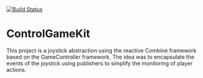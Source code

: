 [![Build Status](https://travis-ci.org/anderson-gusmao/ControlGameKit.svg?branch=master)](https://travis-ci.org/anderson-gusmao/ControlGameKit)

# ControlGameKit
This project is a joystick abstraction using the reactive Combine framework based on the GameController framework. The idea was to encapsulate the events of the joystick using publishers to simplify the monitoring of player actions.
